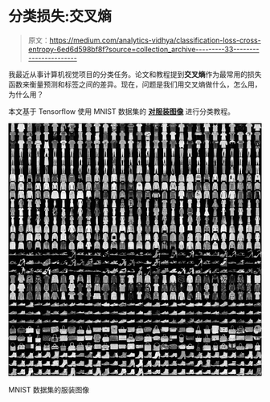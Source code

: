 # 分类损失:交叉熵

> 原文：<https://medium.com/analytics-vidhya/classification-loss-cross-entropy-6ed6d598bf8f?source=collection_archive---------33----------------------->

我最近从事计算机视觉项目的分类任务。论文和教程提到**交叉熵**作为最常用的损失函数来衡量预测和标签之间的差异。现在，问题是我们用交叉熵做什么，怎么用，为什么用？

本文基于 Tensorflow 使用 MNIST 数据集的 [**对服装图像**](https://www.tensorflow.org/tutorials/keras/classification) 进行分类教程。

![](img/43ee057fc9501403bab5e72a13ca3792.png)

MNIST 数据集的服装图像
